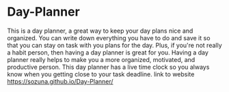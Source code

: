 # Day-Planner
This is a day planner, a great way to keep your day plans nice and organized. You can write down everything you have to do and save it so that you can stay on task with you plans for the day. Plus, if you're not really a habit person, then having a day planner is great for you. Having a day planner really helps to make you a more organized, motivated, and productive person. This day planner has a live time clock so you always know when you getting close to your task deadline.
link to website https://sozuna.github.io/Day-Planner/
